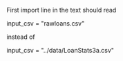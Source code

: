 First import line in the text should read

   input_csv = "rawloans.csv"

instead of

   input_csv = "../data/LoanStats3a.csv"
